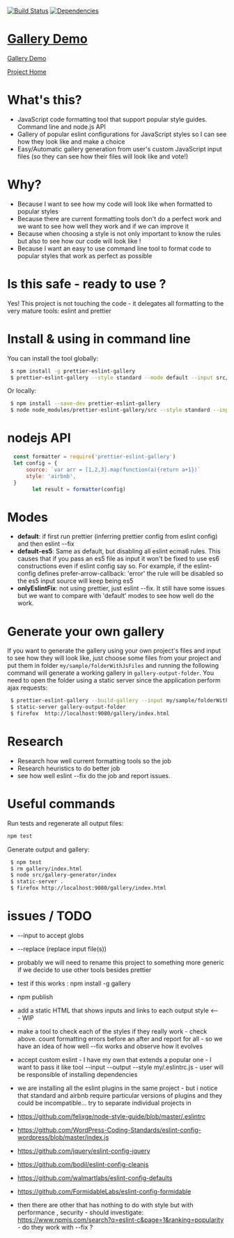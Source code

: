 [![Build Status](https://travis-ci.org/cancerberoSgx/prettier-eslint-gallery.png?branch=master)](https://travis-ci.org/cancerberoSgx/prettier-eslint-gallery)
[![Dependencies](https://david-dm.org/cancerberosgx/prettier-eslint-gallery.svg)](https://david-dm.org/cancerberosgx/prettier-eslint-gallery)


# [Gallery Demo](https://cancerberosgx.github.io/prettier-eslint-gallery/gallery/)

[Gallery Demo](https://cancerberosgx.github.io/prettier-eslint-gallery/gallery/)


[Project Home](https://github.com/cancerberoSgx/prettier-eslint-gallery)

# What's this?

 * JavaScript code formatting tool that support popular style guides. Command line and node.js API
 * Gallery of popular eslint configurations for JavaScript styles so I can see how they look like and make a choice
 * Easy/Automatic gallery generation from user's custom JavaScript input files (so they can see how their files will look like and vote!)

# Why?

 * Because I want to see how my code will look like when formatted to popular styles
 * Because there are current formatting tools don't do a perfect work and we want to see how well they work and if we can improve it
 * Because when choosing a style is not only important to know the rules but also to see how our code will look like !
 * Because I want an easy to use command line tool to format code to popular styles that work as perfect as possible

# Is this safe - ready to use ?

Yes! This project is not touching the code - it delegates all formatting to the very mature tools: eslint and prettier

# Install & using in command line

You can install the tool globally:

```sh
 $ npm install -g prettier-eslint-gallery
 $ prettier-eslint-gallery --style standard --mode default --input src/one.js --output formatted.js
```

Or locally:

```sh
 $ npm install --save-dev prettier-eslint-gallery
 $ node node_modules/prettier-eslint-gallery/src --style standard --input src/one.js --output formatted.js
```

# nodejs API

```javascript
  const formatter = require('prettier-eslint-gallery')
  let config = {
      source: `var arr = [1,2,3].map(function(a){return a+1})`
      style: 'airbnb',
  }
        let result = formatter(config)
```

# Modes

 * **default**: if first run prettier (inferring prettier config from eslint config) and then eslint --fix
 * **default-es5**: Same as default, but disabling all eslint ecma6 rules. This causes that if you pass an es5 file as input it won't be fixed to use es6 constructions even if eslint config say so. For example, if the eslint-config defines prefer-arrow-callback: 'error' the rule will be disabled so the es5 input source will keep being es5
 * **onlyEslintFix**: not using prettier, just eslint --fix. It still have some issues but we want to compare with 'default' modes to see how well do the work.

# Generate your own gallery

If you want to generate the gallery using your own project's files and input to see how they will look like, just choose some files from your project and put them in folder `my/sample/folderWithJsFiles` and running the following command will generate a working gallery in `gallery-output-folder`. You need to open the folder using a static server since the application perform ajax requests:

```sh
 $ prettier-eslint-gallery --build-gallery --input my/sample/folderWithJsFiles --output gallery-output-folder
 $ static-server gallery-output-folder
 $ firefox  http://localhost:9080/gallery/index.html
```

# Research

 * Research how well current formatting tools so the job
 * Research heuristics to do better job
 * see how well eslint --fix do the job and report issues.

# Useful commands

Run tests and regenerate all output files:
```sh
npm test
```

Generate output and gallery:
```sh
 $ npm test
 $ rm gallery/index.html
 $ node src/gallery-generator/index
 $ static-server .
 $ firefox http://localhost:9080/gallery/index.html
```


# issues / TODO

 * --input to accept globs

 * --replace (replace input file(s))

 * probably we will need to rename this project to something more generic if we decide to use other tools besides prettier

 * test if this works : npm install -g gallery

 * npm publish

 * add a static HTML that shows inputs and links to each output style <--- WIP

 * make a tool to check each of the styles if they really work - check above. count formatting errors before an after and report for all - so we have an idea of how well --fix works and observe how it evolves

 * accept custom eslint - I have my own that extends a popular one - I want to pass it like tool --input --output --style my/.eslintrc.js - user will be responsible of installing dependencies

 * we are installing all the eslint plugins in the same project - but i notice that standard and airbnb require particular versions of plugins and they could be incompatible... try to separate individual projects in

 * https://github.com/felixge/node-style-guide/blob/master/.eslintrc
 * https://github.com/WordPress-Coding-Standards/eslint-config-wordpress/blob/master/index.js
 * https://github.com/jquery/eslint-config-jquery

 * https://github.com/bodil/eslint-config-cleanjs
 * https://github.com/walmartlabs/eslint-config-defaults
 * https://github.com/FormidableLabs/eslint-config-formidable


 * then there are other that has nothing to do with style but with performance , security - should investigate:
  https://www.npmjs.com/search?q=eslint-c&page=1&ranking=popularity - do they work with --fix ?

